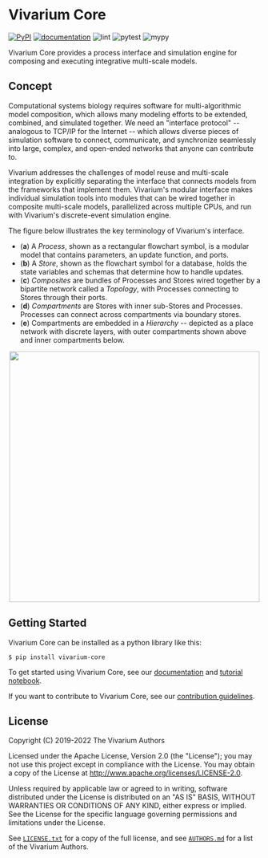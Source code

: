 # Vivarium Core

[![PyPI](https://img.shields.io/pypi/v/vivarium-core)](https://pypi.org/project/vivarium-core/)
[![documentation](https://github.com/vivarium-collective/vivarium-core/actions/workflows/docs.yml/badge.svg)](https://vivarium-core.readthedocs.io/en/latest/)
![lint](https://github.com/vivarium-collective/vivarium-core/actions/workflows/pylint.yml/badge.svg)
![pytest](https://github.com/vivarium-collective/vivarium-core/actions/workflows/pytest.yml/badge.svg)
![mypy](https://github.com/vivarium-collective/vivarium-core/actions/workflows/mypy.yml/badge.svg)


Vivarium Core provides a process interface and simulation engine for composing 
and executing integrative multi-scale models.

## Concept

Computational systems biology requires software for multi-algorithmic model 
composition, which allows many modeling efforts to be extended, combined, and 
simulated together. We need an "interface protocol" -- analogous to TCP/IP for 
the Internet -- which allows diverse pieces of simulation software to connect, 
communicate, and synchronize seamlessly into large, complex, and open-ended 
networks that anyone can contribute to.

Vivarium addresses the challenges of model reuse and multi-scale integration by 
explicitly separating the interface that connects models from the frameworks that 
implement them. Vivarium's modular interface makes individual simulation tools into 
modules that can be wired together in composite multi-scale models, parallelized 
across multiple CPUs, and run with Vivarium's discrete-event simulation engine.

The figure below illustrates the key terminology of Vivarium's interface.
* (**a**) A *Process*, shown as a rectangular flowchart symbol, is a modular model that contains parameters, 
an update function, and ports.
* (**b**) A *Store*, shown as the flowchart symbol for a database, holds the state variables and schemas that 
determine how to handle updates. 
* (**c**) *Composites* are bundles of Processes and Stores wired together by a bipartite network called a *Topology*, 
with Processes connecting to Stores through their ports. 
* (**d**) *Compartments* are Stores with inner sub-Stores and Processes. Processes can connect across compartments via 
boundary stores.
* (**e**) Compartments are embedded in a *Hierarchy* -- depicted as a place network with discrete layers, 
with outer compartments shown above and inner compartments below.

<p align="center">
    <img src="https://github.com/vivarium-collective/vivarium-core/blob/master/doc/_static/interface.png?raw=true" width="500">
</p>


## Getting Started

Vivarium Core can be installed as a python library like this:

```console
$ pip install vivarium-core
```

To get started using Vivarium Core, see our
[documentation](https://vivarium-core.readthedocs.io/) and
[tutorial notebook](https://vivarium-core.readthedocs.io/en/latest/tutorials.html).

If you want to contribute to Vivarium Core, see our [contribution
guidelines](CONTRIBUTING.md).

## License

Copyright (C) 2019-2022 The Vivarium Authors

Licensed under the Apache License, Version 2.0 (the "License"); you may
not use this project except in compliance with the License. You may
obtain a copy of the License at
http://www.apache.org/licenses/LICENSE-2.0.

Unless required by applicable law or agreed to in writing, software
distributed under the License is distributed on an "AS IS" BASIS,
WITHOUT WARRANTIES OR CONDITIONS OF ANY KIND, either express or implied.
See the License for the specific language governing permissions and
limitations under the License.

See [`LICENSE.txt`](LICENSE.txt) for a copy of the full license, and see
[`AUTHORS.md`](AUTHORS.md) for a list of the Vivarium Authors.
